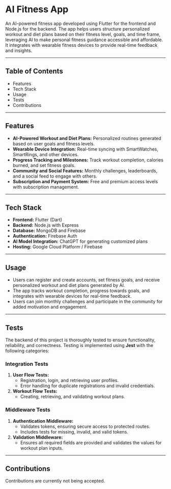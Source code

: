 # AI Fitness App

An AI-powered fitness app developed using Flutter for the frontend and Node.js for the backend. The app helps users structure personalized workout and diet plans based on their fitness level, goals, and time frame, leveraging AI to make personal fitness guidance accessible and affordable. It integrates with wearable fitness devices to provide real-time feedback and insights.

---

## Table of Contents
- Features
- Tech Stack
- Usage
- Tests
- Contributions

---

## Features
- **AI-Powered Workout and Diet Plans:** Personalized routines generated based on user goals and fitness levels.
- **Wearable Device Integration:** Real-time syncing with SmartWatches, SmartRings, and other devices.
- **Progress Tracking and Milestones:** Track workout completion, calories burned, and set fitness goals.
- **Community and Social Features:** Monthly challenges, leaderboards, and a social feed to engage with others.
- **Subscription and Payment System:** Free and premium access levels with subscription management.

---

## Tech Stack
- **Frontend:** Flutter (Dart)
- **Backend:** Node.js with Express
- **Database:** MongoDB and Firebase
- **Authentication:** Firebase Auth
- **AI Model Integration:** ChatGPT for generating customized plans
- **Hosting:** Google Cloud Platform / Firebase

---

## Usage
- Users can register and create accounts, set fitness goals, and receive personalized workout and diet plans generated by AI.
- The app tracks workout completion, progress towards goals, and integrates with wearable devices for real-time feedback.
- Users can join monthly challenges and participate in the community for added motivation and engagement.

---

## Tests
The backend of this project is thoroughly tested to ensure functionality, reliability, and correctness. Testing is implemented using **Jest** with the following categories:

### **Integration Tests**
1. **User Flow Tests:**
   - Registration, login, and retrieving user profiles.
   - Error handling for duplicate registrations and invalid credentials.
2. **Workout Flow Tests:**
   - Creating, retrieving, and validating workout plans.

### **Middleware Tests**
1. **Authentication Middleware:**
   - Validates tokens, ensuring secure access to protected routes.
   - Includes tests for missing, invalid, and valid tokens.
2. **Validation Middleware:**
   - Ensures all required fields are provided and validates the values for workout plan inputs.

---

## Contributions
Contributions are currently not being accepted.
